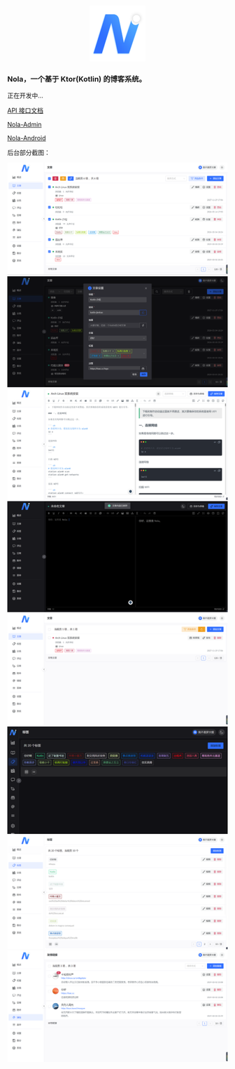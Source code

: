 <div align="center"><img src="./img/nola_256.png" width="128"/></div>

### Nola，一个基于 Ktor(Kotlin) 的博客系统。

正在开发中...

[API 接口文档](https://apifox.com/apidoc/shared-82cab87c-63f3-4613-9264-69f4b68528ce)

[Nola-Admin](https://github.com/LuodachuiXG/Nola-Admin)

[Nola-Android](https://github.com/LuodachuiXG/Nola-Android)

后台部分截图：

![nola_console_1](./img/nola_console_1.png)
![nola_console_2](./img/nola_console_2.png)
![nola_console_3](./img/nola_console_3.png)
![nola_console_4](./img/nola_console_4.png)
![nola_console_5](./img/nola_console_5.png)
![nola_console_6](./img/nola_console_6.png)
![nola_console_7](./img/nola_console_7.png)
![nola_console_8](./img/nola_console_8.png)